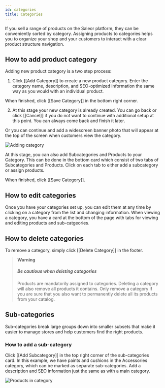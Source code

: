 ```yaml
---
id: categories
title: Categories
---
```


If you sell a range of products on the Saleor platform, they can be conveniently sorted by category. Assigning products to categories helps you to organize your shop and your customers to interact with a clear product structure navigation.


## How to add product category

Adding new product category is a two step process:

1. Click [[Add&nbsp;Category]] to create a new product category. Enter the category name, description, and SEO-optimized information the same way as you would with an individual product. 

When finished, click [[Save&nbsp;Category]] in the bottom right corner.

2. At this stage your new category is already created. You can go back or click [[Cancel]] if you do not want to continue with additional setup at this point. You can always come back and finish it later.

Or you can continue and add a widescreen banner photo that will appear at the top of the screen when customers view the category.

![Adding category](assets/dashboard-catalog/15.jpg)

 At this stage, you can also add Subcategories and Products to your Category. This can be done in the bottom card which consist of two tabs of Subcategories and Products. 
 Click on each tab to either add a subcategory or assign products.

When finished, click [[Save&nbsp;Category]].

## How to edit categories

Once you have your categories set up, you can edit them at any time by clicking on a category from the list and changing information. When viewing a category, you have a card at the bottom of the page with tabs for viewing and editing products and sub-catgeories.  


## How to delete categories

To remove a category, simply click [[Delete&nbsp;Category]] in the footer.

> **Warning** 
>
> ##### Be cautious when deleting categories
>
> Products are mandatorily assigned to categories. Deleting a category will also remove all products it contains. Only remove a category if you are sure that you also want to permanently delete all its products from your catalog.

## Sub-categories

Sub-categories break large groups down into smaller subsets that make it easier to manage stores and help customers find the right products. 

### How to add a sub-category

Click [[Add&nbsp;Subcategory]] in the top right corner of the sub-categories card. In this example, we have paints and cushions in the Accessories category, which can be marked as separate sub-categories. Add a description and SEO information just the same as with a main category.

![Products in category](assets/dashboard-catalog/16.jpg)



